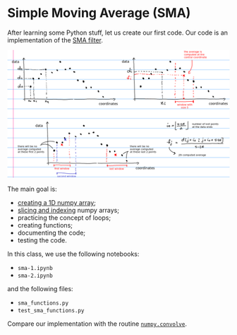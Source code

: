 # Simple Moving Average (SMA)

After learning some Python stuff, let us create our first code. Our code is an
implementation of the [SMA filter](https://en.wikipedia.org/wiki/Moving_average#Simple_moving_average).

<img src='SMA_scheme.png' width = 700>

The main goal is:

* [creating a 1D numpy array](https://numpy.org/doc/stable/user/basics.creation.html#arrays-creation);
* [slicing and indexing](https://numpy.org/doc/stable/user/basics.indexing.html#basics-indexing) numpy arrays;
* practicing the concept of loops;
* creating functions;
* documenting the code;
* testing the code.

In this class, we use the following notebooks:

* `sma-1.ipynb`
* `sma-2.ipynb`

and the following files:

* `sma_functions.py`
* `test_sma_functions.py`

Compare our implementation with the routine [`numpy.convolve`](https://numpy.org/doc/stable/reference/generated/numpy.convolve.html).
